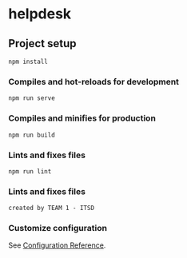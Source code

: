 # helpdesk

## Project setup
```
npm install
```

### Compiles and hot-reloads for development
```
npm run serve
```

### Compiles and minifies for production
```
npm run build
```

### Lints and fixes files
```
npm run lint
```

### Lints and fixes files
```
created by TEAM 1 - ITSD
```
### Customize configuration
See [Configuration Reference](https://cli.vuejs.org/config/).
